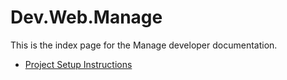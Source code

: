 # Dev.Web.Manage

This is the index page for the Manage developer documentation.

* [Project Setup Instructions](ProjectSetup.md)